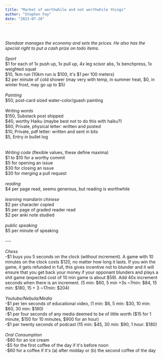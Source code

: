 ```yaml
---
title: "Market of worthwhile and not worthwhile things"
author: "Stephen Fay"
date: "2023-07-28"
---
```


<br/>
<br/>
<i>Stendaar manages the economy and sets the prices. He also has the special right to put a cash prize on todo items.</i><br/>
<br/>
<i>Sport</i><br/>
&dollar;1 for each of 1x push up, 1x pull up, 4x leg scisor abs, 1x benchpress, 1x weighted squat<br/>
&dollar;10, 1km run (10km run is &dollar;100, it's &dollar;1 per 100 meters)<br/>
&dollar;2 per minute of cold shower (may very with temp, in summer heat, &dollar;0, in winter frost, may go up to &dollar;5)<br/>
<br/>
<i>Painting</i><br/>
&dollar;50, post-card sized water-color/guash painting<br/>
<br/>
<i>Writing words</i><br/>
&dollar;150, Substack post shipped<br/>
&dollar;40, worthy Haiku (maybe best not to do this with haiku?)<br/>
&dollar;60, Private, physical letter: written and posted<br/>
&dollar;10, Private, pdf letter: written and sent in bits<br/>
&dollar;5, Entry in bullet log<br/>
<br/>
<br/>
<i>Writing code</i> (flexible values, these define maxima)<br/>
&dollar;1 to &dollar;10 for a worthy commit<br/>
&dollar;5 for opening an issue<br/>
&dollar;30 for closing an issue<br/>
&dollar;30 for merging a pull request<br/>
<br/>
<i>reading</i><br/>
&dollar;4 per page read, seems generous, but reading is worthwhile<br/>
<br/>
<i>learning mandarin chinese</i><br/>
&dollar;2 per character copied<br/>
&dollar;5 per page of graded reader read<br/>
&dollar;2 per anki note studied<br/>
<br/>
<i>public speaking</i><br/>
&dollar;5 per minute of speaking<br/>
<br/>
---<br/>
<br/>
<i>Chess</i><br/>
-&dollar;1 buys you 5 seconds on the clock (without increment). A game with 10 minutes on the clock costs &dollar;120, no matter how long it lasts. If you win the game, it gets refunded in full, this gives incentive not to blunder and it will ensure that you get back your money if your opponant blunders and plays a shit game (expected cost of 10 min game is about &dollar;59). Add 40x increment seconds when there is an increment. (5 min: &dollar;60, 5 min +3s ~7min: &dollar;84, 15 min: &dollar;180, 15 + 3 ~17min: &dollar;204)<br/>
<br/>
<i>Youtube/Nebula/Media</i><br/>
-&dollar;1 per ten seconds of educational video, (1 min: &dollar;6, 5 min: &dollar;30, 10 min: &dollar;60, 30 min: &dollar;180)<br/>
-&dollar;1 per four seconds of any media deemed to be of little worth (&dollar;15 for 1 minute, &dollar;150 for 10 minutes, &dollar;900 for an hour)<br/>
-&dollar;1 per twenty seconds of podcast (15 min: &dollar;45, 30 min: &dollar;90, 1 hour: &dollar;180)<br/>
<br/>
<i>Oral Consumption</i><br/>
-&dollar;80 for an ice cream<br/>
-&dollar;5 for the first coffee of the day if it's before noon<br/>
-&dollar;60 for a coffee if it's (a) after midday or (b) the second coffee of the day<br/>
<br/>
<br/>
<br/>
<br/>
<br/>
